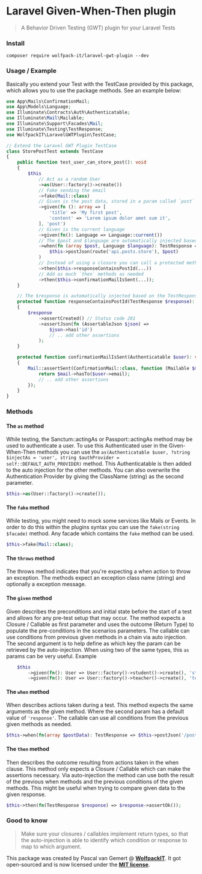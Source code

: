 # Laravel Given-When-Then plugin

> A Behavior Driven Testing (GWT) plugin for your Laravel Tests

### Install
```shell
composer require wolfpack-it/laravel-gwt-plugin --dev
```

### Usage / Example
Basically you extend your Test with the TestCase provided by this package,
which allows you to use the package methods. See an example below:

```php
use App\Mails\ConfirmationMail;
use App\Models\Language;
use Illuminate\Contracts\Auth\Authenticatable;
use Illuminate\Mail\Mailable;
use Illuminate\Support\Facades\Mail;
use Illuminate\Testing\TestResponse;
use WolfpackIT\LaravelGWTPlugin\TestCase;

// Extend the Laravel GWT Plugin TestCase
class StorePostTest extends TestCase
{
    public function test_user_can_store_post(): void
    {
        $this
            // Act as a random User
            ->as(User::factory()->create())
            // Fake sending the email
            ->fake(Mail::class)
            // Given is the post data, stored in a param called `post`
            ->given(fn (): array => [
                'title' => 'My first post',
                'content' => 'Lorem ipsum dolor amet sum it',
            ], 'post')
            // Given is the current language
            ->given(fn(): Language => Language::current())
            // The $post and $language are automatically injected based on the results of the `given` methods
            ->when(fn (array $post, Language $language): TestResponse =>
                $this->postJson(route('api.posts.store'), $post)
            )
            // Instead of using a closure you can call a protected method as a callable with `(...)`
            ->then($this->responseContainsPostId(...))
            // Add as much `then` methods as needed
            ->then($this->confirmationMailIsSent(...));
    }

    // The $response is automatically injected based on the TestResponse result of the `when` method
    protected function responseContainsPostId(TestResponse $response): void
    {
        $response
            ->assertCreated() // Status code 201
            ->assertJson(fn (AssertableJson $json) =>
                $json->has('id')
                // .. add other assertions  
            );
    }

    protected function confirmationMailIsSent(Authenticatable $user): void
    {
        Mail::assertSent(ConfirmationMail::class, function (Mailable $mail) use ($user) {
            return $mail->hasTo($user->email);
            // .. add other assertions  
        });
    }
}
```

### Methods

#### The `as` method
While testing, the Sanctum::actingAs or Passport::actingAs method may be used to authenticate a user.
To use this Authenticated user in the Given-When-Then methods you can use the 
`as(Authenticatable $user, ?string $injectAs = 'user', string $authProvider = self::DEFAULT_AUTH_PROVIDER)` method.
This Authenticatable is then added to the auto injection for the other methods.
You can also overwrite the Authentication Provider by giving the ClassName (string) as the second parameter.

```php
$this->as(User::factory()->create());
```

#### The `fake` method
While testing, you might need to mock some services like Mails or Events.
In order to do this within the plugins syntax you can use the `fake(string $facade)` method.
Any facade which contains the `fake` method can be used.

```php
$this->fake(Mail::class);
```

#### The `throws` method
The throws method indicates that you're expecting a when action to throw an exception.
The methods expect an exception class name (string) and optionally a exception message.

#### The `given` method
Given describes the preconditions and initial state before the start of a test and allows for any pre-test setup that may occur.
The method expects a Closure / Callable as first parameter and uses the outcome (Return Type) to populate the pre-conditions in the scenarios parameters.
The callable can use conditions from previous given methods in a chain via auto injection.
The second argument is to help define as which key the param can be retrieved by the auto-injection.
When using two of the same types, this `as` params can be very useful. Example

```php
    $this
        ->given(fn(): User => User::factory()->student()->create(), 'student')
        ->given(fn(): User => User::factory()->teacher()->create(), 'teacher');
```

#### The `when` method
When describes actions taken during a test. This method expects the same arguments as the given method.
Where the second param has a default value of `'response'`. The callable can use all conditions from the previous given methods as needed.

```php
$this->when(fn(array $postData): TestResponse => $this->postJson('/posts', $postData));
```

#### The `then` method
Then describes the outcome resulting from actions taken in the when clause.
This method only expects a Closure / Callable which can make the assertions necessary.
Via auto-injection the method can use both the result of the previous when methods and the previous conditions of the given methods.
This might be useful when trying to compare given data to the given response.

```php
$this->then(fn(TestResponse $response) => $response->assertOk());
```

### Good to know
> Make sure your closures / callables implement return types,
> so that the auto-injection is able to identify which condition or response to map to which argument.


This package was created by Pascal van Gemert @ **[WolfpackIT](https://wolfpackit.com)**.
It got open-sourced and is now licensed under the **[MIT license](https://opensource.org/licenses/MIT)**.
